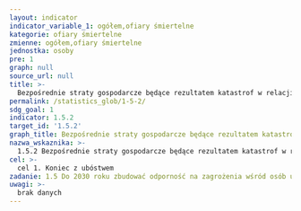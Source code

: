 ```yaml
---
layout: indicator
indicator_variable_1: ogółem,ofiary śmiertelne
kategorie: ofiary śmiertelne
zmienne: ogółem,ofiary śmiertelne
jednostka: osoby
pre: 1
graph: null
source_url: null
title: >-
  Bezpośrednie straty gospodarcze będące rezultatem katastrof w relacji do globalnego PKB
permalink: /statistics_glob/1-5-2/
sdg_goal: 1
indicator: 1.5.2
target_id: '1.5.2'
graph_title: Bezpośrednie straty gospodarcze będące rezultatem katastrof w relacji do globalnego PKB
nazwa_wskaznika: >-
  1.5.2 Bezpośrednie straty gospodarcze będące rezultatem katastrof w relacji do globalnego PKB
cel: >-
  cel 1. Koniec z ubóstwem
zadanie: 1.5 Do 2030 roku zbudować odporność na zagrożenia wśród osób ubogich i narażonych na zagrożenia, zmniejszyć ich podatność na zagrożenia i bezbronność wobec ekstremalnych zjawisk klimatycznych oraz innych wstrząsów gospodarczych, społecznych i środowiskowych, a także katastrof naturalnych
uwagi: >-
  brak danych
---
```


